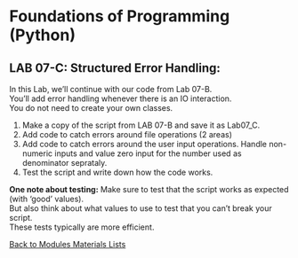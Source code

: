 # Foundations of Programming (Python)  

## LAB 07-C: Structured Error Handling:

In this Lab, we’ll continue with our code from Lab 07-B.  
You’ll add error handling whenever there is an IO interaction.  
You do not need to create your own classes.

1.	Make a copy of the script from LAB 07-B and save it as Lab07_C.  
2.	Add code to catch errors around file operations (2 areas)  
3.	Add code to catch errors around the user input operations. Handle non-numeric inputs and value zero input for the number used as denominator seprataly.  
4.	Test the script and write down how the code works.  

**One note about testing:** Make sure to test that the script works as expected (with ‘good’ values).  
But also think about what values to use to test that you can’t break your script.  
These tests typically are more efficient.  

[Back to Modules Materials Lists](../Modules.md#module-07-materials-list)
